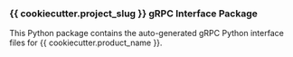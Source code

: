 ### {{ cookiecutter.project_slug }} gRPC Interface Package

This Python package contains the auto-generated gRPC Python interface files for {{ cookiecutter.product_name }}.

